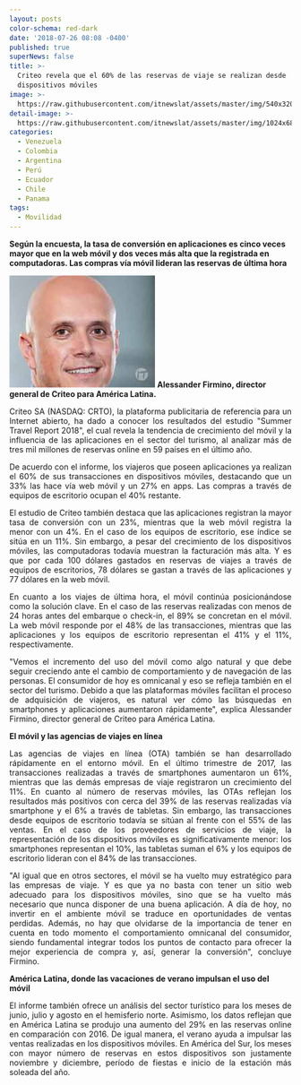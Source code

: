 ```yaml
---
layout: posts
color-schema: red-dark
date: '2018-07-26 08:08 -0400'
published: true
superNews: false
title: >-
  Criteo revela que el 60% de las reservas de viaje se realizan desde
  dispositivos móviles
image: >-
  https://raw.githubusercontent.com/itnewslat/assets/master/img/540x320/Celulares-Usando-p.jpg
detail-image: >-
  https://raw.githubusercontent.com/itnewslat/assets/master/img/1024x680/Celulares-Usando-g.jpg
categories:
  - Venezuela
  - Colombia
  - Argentina
  - Perú
  - Ecuador
  - Chile
  - Panama
tags:
  - Movilidad
---
```

**Según la encuesta, la tasa de conversión en aplicaciones es cinco veces mayor que en la web móvil y dos veces más alta que la registrada en computadoras. Las compras vía móvil lideran las reservas de última hora**

![](https://raw.githubusercontent.com/itnewslat/assets/master/img/300x300/Alessander-Firmino.jpg)
**Alessander Firmino, director general de Criteo para América Latina.**

<p style="text-align: justify;">Criteo SA (NASDAQ: CRTO), la plataforma publicitaria de referencia para un Internet abierto, ha dado a conocer los resultados del estudio "Summer Travel Report 2018", el cual revela la tendencia de crecimiento del móvil y la influencia de las aplicaciones en el sector del turismo, al analizar más de tres mil millones de reservas online en 59 países en el último año.</p>

<p style="text-align: justify;">De acuerdo con el informe, los viajeros que poseen aplicaciones ya realizan el 60% de sus transacciones en dispositivos móviles, destacando que un 33% las hace vía web móvil y un 27% en apps. Las compras a través de equipos de escritorio ocupan el 40% restante. </p>

<p style="text-align: justify;">El estudio de Criteo también destaca que las aplicaciones registran la mayor tasa de conversión con un 23%, mientras que la web móvil registra la menor con un 4%. En el caso de los equipos de escritorio, ese índice se sitúa en un 11%. Sin embargo, a pesar del crecimiento de los dispositivos móviles, las computadoras todavía muestran la facturación más alta.  Y es que por cada 100 dólares gastados en reservas de viajes a través de equipos de escritorios, 78 dólares se gastan a través de las aplicaciones y 77 dólares en la web móvil.</p>

<p style="text-align: justify;">En cuanto a los viajes de última hora, el móvil continúa posicionándose como la solución clave. En el caso de las reservas realizadas con menos de 24 horas antes del embarque o check-in, el 89% se concretan en el móvil. La web móvil responde por el 48% de las transacciones, mientras que las aplicaciones y los equipos de escritorio representan el 41% y el 11%, respectivamente.</p>

<p style="text-align: justify;">"Vemos el incremento del uso del móvil como algo natural y que debe seguir creciendo ante el cambio de comportamiento y de navegación de las personas. El consumidor de hoy es omnicanal y eso se refleja también en el sector del turismo. Debido a que las plataformas móviles facilitan el proceso de adquisición de viajeros, es natural ver cómo las búsquedas en smartphones y aplicaciones aumentaron rápidamente", explica Alessander Firmino, director general de Criteo para América Latina.</p>

**El móvil y las agencias de viajes en línea**

<p style="text-align: justify;">Las agencias de viajes en línea (OTA) también se han desarrollado rápidamente en el entorno móvil. En el último trimestre de 2017, las transacciones realizadas a través de smartphones aumentaron un 61%, mientras que las demás empresas de viaje registraron un crecimiento del 11%. En cuanto al número de reservas móviles, las OTAs reflejan los resultados más positivos con cerca del 39% de las reservas realizadas vía smartphone y el 6% a través de tabletas. Sin embargo, las transacciones desde equipos de escritorio todavía se sitúan al frente con el 55% de las ventas. En el caso de los proveedores de servicios de viaje, la representación de los dispositivos móviles es significativamente menor: los smartphones representan el 10%, las tabletas suman el 6% y los equipos de escritorio lideran con el 84% de las transacciones.</p>

<p style="text-align: justify;">"Al igual que en otros sectores, el móvil se ha vuelto muy estratégico para las empresas de viaje. Y es que ya no basta con tener un sitio web adecuado para los dispositivos móviles, sino que se ha vuelto más necesario que nunca disponer de una buena aplicación. A día de hoy, no invertir en el ambiente móvil se traduce en oportunidades  de ventas perdidas. Además, no hay que olvidarse de la importancia de tener en cuenta en todo momento el comportamiento omnicanal del consumidor, siendo fundamental integrar todos los puntos de contacto para ofrecer la mejor experiencia de compra y, así, generar la conversión", concluye Firmino.</p>

**América Latina, donde las vacaciones de verano impulsan el uso del móvil**

<p style="text-align: justify;">El informe también ofrece un análisis del sector turístico para los meses de junio, julio y agosto en el hemisferio norte. Asimismo, los datos reflejan que en América Latina se produjo una aumento del 29% en las reservas online en comparación con 2016. De igual manera, el verano ayuda a impulsar las ventas realizadas en los dispositivos móviles. En América del Sur, los meses con mayor número de reservas en estos dispositivos son justamente noviembre y diciembre, período de fiestas e inicio de la estación más soleada del año.</p>